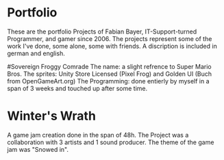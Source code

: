 # Portfolio
These are the portfolio Projects of Fabian Bayer, IT-Support-turned Programmer, and gamer since 2006.
The projects represent some of the work I've done, some alone, some with friends.
A discription is included in german and english.

#Sovereign Froggy Comrade
The name: a slight refrence to Super Mario Bros. 
The sprites: Unity Store Licensed (Pixel Frog) and Golden UI (Buch from OpenGameArt.org)
The Programming: done entierly by myself in a span of 3 weeks and touched up after some time.

# Winter's Wrath
A game jam creation done in the span of 48h.
The Project was a collaboration with 3 artists and 1 sound producer.
The theme of the game jam was "Snowed in".
